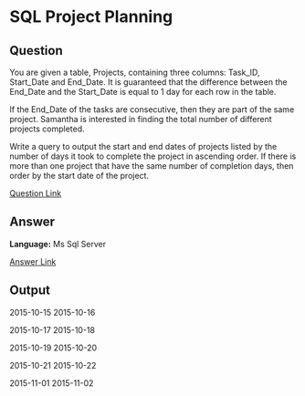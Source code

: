 # SQL Project Planning





## Question
You are given a table, Projects, containing three columns: Task_ID, Start_Date and End_Date. It is guaranteed that the difference between the End_Date and the Start_Date is equal to 1 day for each row in the table.



If the End_Date of the tasks are consecutive, then they are part of the same project. Samantha is interested in finding the total number of different projects completed.

Write a query to output the start and end dates of projects listed by the number of days it took to complete the project in ascending order. If there is more than one project that have the same number of completion days, then order by the start date of the project.

 [Question Link](https://www.hackerrank.com/challenges/sql-projects/problem)

## Answer
**Language:** Ms Sql Server

[Answer Link](https://github.com/ShravaniVoddula/SQL/blob/main/HackerRank/Medium/SQL%20Project%20Planning/SQL%20Project%20Planning.sql)

## Output
2015-10-15 2015-10-16 

2015-10-17 2015-10-18 

2015-10-19 2015-10-20 

2015-10-21 2015-10-22 

2015-11-01 2015-11-02 
